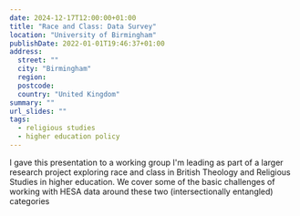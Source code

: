 ```yaml
---
date: 2024-12-17T12:00:00+01:00
title: "Race and Class: Data Survey"
location: "University of Birmingham"
publishDate: 2022-01-01T19:46:37+01:00
address:
  street: ""
  city: "Birmingham"
  region:
  postcode:
  country: "United Kingdom"
summary: ""
url_slides: ""
tags:
  - religious studies
  - higher education policy
---
```


I gave this presentation to a working group I'm leading as part of a larger research project exploring race and class in British Theology and Religious Studies in higher education. We cover some of the basic challenges of working with HESA data around these two (intersectionally entangled) categories